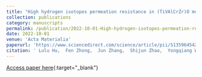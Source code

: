 ```yaml
---
title: "High hydrogen isotopes permeation resistance in (TiVAlCrZr)O multi-component metal oxide glass coating"
collection: publications
category: manuscripts
permalink: /publication/2022-10-01-High-hydrogen-isotopes-permeation-resistance-in-TiVAlCrZrO-multi-component-metal-oxide-glass-coating
date: 2022-10-01
venue: 'Acta Materialia'
paperurl: 'https://www.sciencedirect.com/science/article/pii/S1359645422005857'
citation: ' Lulu Hu,  Fen Zhong,  Jun Zhang,  Shijun Zhao,  Yongqiang Wang,  Guangxu Cai,  Tao Cheng,  Guo Wei,  Shuangfeng Jia,  Dongxun Zhang,  Ran Yin,  Zhiquan Chen,  Changzhong Jiang,  Feng Ren, &quot;High hydrogen isotopes permeation resistance in (TiVAlCrZr)O multi-component metal oxide glass coating.&quot; Acta Materialia, 2022.'
---
```

[Access paper here](https://www.sciencedirect.com/science/article/pii/S1359645422005857){:target="_blank"}
